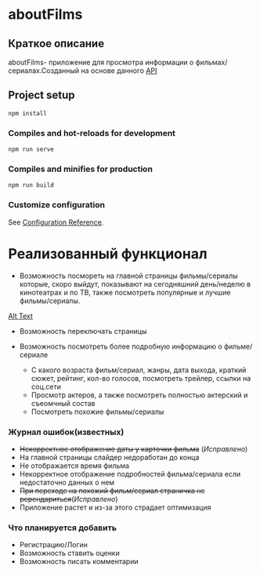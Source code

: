 # aboutFilms

## Краткое описание
aboutFilms- приложение для просмотра информации о фильмах/сериалах.Созданный на основе данного [API](https://www.themoviedb.org/documentation/api?language=ru)
## Project setup
```
npm install
```

### Compiles and hot-reloads for development
```
npm run serve
```

### Compiles and minifies for production
```
npm run build
```

### Customize configuration
See [Configuration Reference](https://cli.vuejs.org/config/).


# Реализованный функционал

* Возможность посмореть на главной страницы фильмы/сериалы которые, скоро выйдут, показывают на сегодняшний день/неделю в кинотеатрах и по ТВ, также посмотреть  популярные и лучшие фильмы/сериалы.

[Alt Text](https://media4.giphy.com/media/CFFqytusZdy3iozhEW/giphy.gif)

* Возможность переключать страницы

* Возможность посмотреть более подробную информацию о фильме/сериале <br />
    * С какого возраста фильм/сериал, жанры, дата выхода, краткий сюжет, рейтинг, кол-во голосов, посмотреть трейлер, ссылки на соц.сети
    * Просмотр актеров, а также посмотреть полностью актерский и съеомчный состав
    * Посмотреть похожие фильмы/сериалы


### Журнал ошибок(известных)

* ~~Некорректное отображение даты у карточки фильма~~ (*Исправлено*)
* На главной страницы слайдер недоработан до конца
* Не отображается время фильма
* Некорректное отображение подробностей фильма/сериала если недостаточно данных о нем
* ~~При переходе на похожий фильм/сериал страничка не ререндариться~~(*Исправлено*)
* Приложение растет и из-за этого страдает оптимизация

### Что планируется добавить

* Регистрацию/Логин
* Возможность ставить оценки
* Возможность писать комментарии
